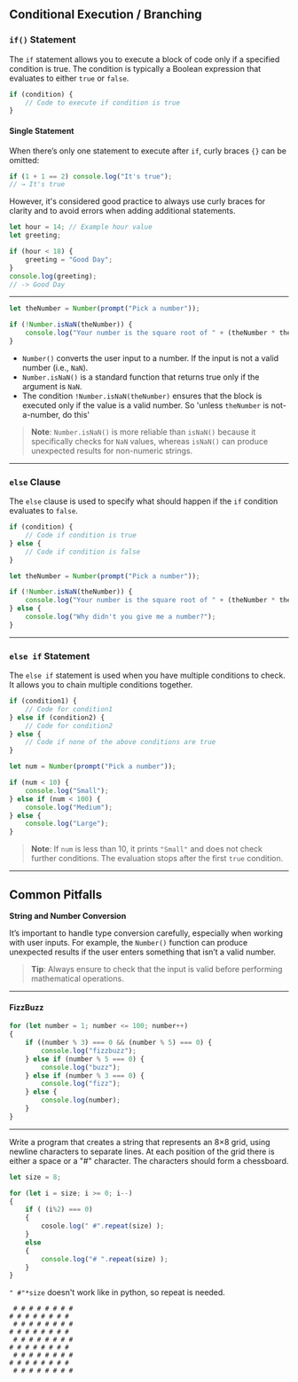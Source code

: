 
## **Conditional Execution / Branching**

### **`if()` Statement**

The `if` statement allows you to execute a block of code only if a specified condition is true. The condition is typically a Boolean expression that evaluates to either `true` or `false`.
```js
if (condition) {
    // Code to execute if condition is true
}
```

#### Single Statement
When there’s only one statement to execute after `if`, curly braces `{}` can be omitted:
```js
if (1 + 1 == 2) console.log("It's true");
// → It's true
```
However, it's considered good practice to always use curly braces for clarity and to avoid errors when adding additional statements.

```js
let hour = 14; // Example hour value
let greeting;

if (hour < 18) {
    greeting = "Good Day";
}
console.log(greeting); 
// -> Good Day
```

___


```js
let theNumber = Number(prompt("Pick a number"));

if (!Number.isNaN(theNumber)) {
    console.log("Your number is the square root of " + (theNumber * theNumber));
}
```
- `Number()` converts the user input to a number. If the input is not a valid number (i.e., `NaN`).
- `Number.isNaN()` is a standard function that returns true only if the argument is `NaN`. 
- The condition `!Number.isNaN(theNumber)` ensures that the block is executed only if the value is a valid number. So 'unless `theNumber` is not-a-number, do this'

> **Note**: `Number.isNaN()` is more reliable than `isNaN()` because it specifically checks for `NaN` values, whereas `isNaN()` can produce unexpected results for non-numeric strings.


---

### **`else` Clause**

The `else` clause is used to specify what should happen if the `if` condition evaluates to `false`.

```js
if (condition) {
    // Code if condition is true
} else {
    // Code if condition is false
}
```

```js
let theNumber = Number(prompt("Pick a number"));

if (!Number.isNaN(theNumber)) {
    console.log("Your number is the square root of " + (theNumber * theNumber));
} else {
    console.log("Why didn't you give me a number?");
}
```

---

### **`else if` Statement**

The `else if` statement is used when you have multiple conditions to check. It allows you to chain multiple conditions together.

```js
if (condition1) {
    // Code for condition1
} else if (condition2) {
    // Code for condition2
} else {
    // Code if none of the above conditions are true
}
```

```js
let num = Number(prompt("Pick a number"));

if (num < 10) {
    console.log("Small");
} else if (num < 100) {
    console.log("Medium");
} else {
    console.log("Large");
}
```

> **Note**: If `num` is less than 10, it prints `"Small"` and does not check further conditions. The evaluation stops after the first `true` condition.

---

## **Common Pitfalls**

**String and Number Conversion**

It’s important to handle type conversion carefully, especially when working with user inputs. 
For example, the `Number()` function can produce unexpected results if the user enters something that isn’t a valid number.


> **Tip**: Always ensure to check that the input is valid before performing mathematical operations.

---

#### **FizzBuzz**

```js
for (let number = 1; number <= 100; number++) 
{
    if ((number % 3) === 0 && (number % 5) === 0) {
        console.log("fizzbuzz");
    } else if (number % 5 === 0) {
        console.log("buzz");
    } else if (number % 3 === 0) {
        console.log("fizz");
    } else {
        console.log(number);
    }
}
```


---

Write a program that creates a string that represents an 8×8 grid, using newline
characters to separate lines. At each position of the grid there is either a space
or a "#" character. The characters should form a chessboard.


```js
let size = 8;

for (let i = size; i >= 0; i--)
{
	if ( (i%2) === 0)
	{
		cosole.log(" #".repeat(size) );
	}
	else
	{
		console.log("# ".repeat(size) );
	}
}
```

`" #"*size` doesn't work like in python, so repeat is needed.

```
 # # # # # # # #
# # # # # # # # 
 # # # # # # # #
# # # # # # # # 
 # # # # # # # #
# # # # # # # # 
 # # # # # # # #
# # # # # # # # 
 # # # # # # # #
```
